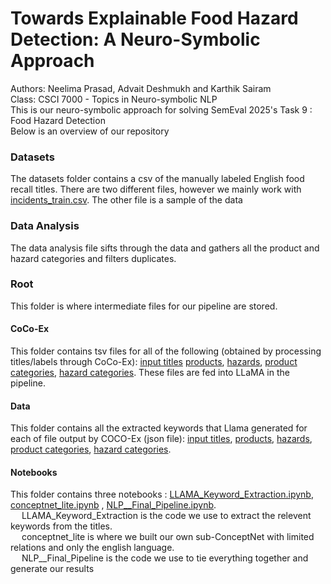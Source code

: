 # Towards Explainable Food Hazard Detection: A Neuro-Symbolic Approach

Authors: Neelima Prasad, Advait Deshmukh and Karthik Sairam \
Class: CSCI 7000 - Topics in Neuro-symbolic NLP \
This is our neuro-symbolic approach for solving SemEval 2025's Task 9 : Food Hazard Detection\
Below is an overview of our repository 

### Datasets
The datasets folder contains a csv of the manually labeled English food recall titles. There are two different files, however we mainly work with [incidents_train.csv](https://github.com/karthiksairam01/SemEval-Task9/blob/main/Dataset/incidents_train.csv). The other file is a sample of the data

### Data Analysis
The data analysis file sifts through the data and gathers all the product and hazard categories and filters duplicates. 

### Root
This folder is where intermediate files for our pipeline are stored.
#### CoCo-Ex
This folder contains tsv files for all of the following (obtained by processing titles/labels through CoCo-Ex): [input titles](https://github.com/karthiksairam01/SemEval-Task9/blob/main/root/cocoex/outputfile_all.tsv) [products](https://github.com/karthiksairam01/SemEval-Task9/blob/main/root/cocoex/products.tsv), [hazards](https://github.com/karthiksairam01/SemEval-Task9/blob/main/root/cocoex/hazards.tsv), [product categories](https://github.com/karthiksairam01/SemEval-Task9/blob/main/root/cocoex/product_categories.tsv), [hazard categories](https://github.com/karthiksairam01/SemEval-Task9/blob/main/root/cocoex/hazard_categories.tsv). These files are fed into LLaMA in the pipeline.
#### Data
This folder contains all the extracted keywords that Llama generated for each of file output by COCO-Ex (json file): [input titles](https://github.com/karthiksairam01/SemEval-Task9/blob/main/root/data/extracted_keywords_incidents_train.json), [products](https://github.com/karthiksairam01/SemEval-Task9/blob/main/root/data/extracted_keywords_products.json), [hazards](https://github.com/karthiksairam01/SemEval-Task9/blob/main/root/data/extracted_keywords_hazards.json), [product categories](https://github.com/karthiksairam01/SemEval-Task9/blob/main/root/data/extracted_keywords_product_category.json), [hazard categories](https://github.com/karthiksairam01/SemEval-Task9/blob/main/root/data/extracted_keywords_hazard_category.json).
#### Notebooks
This folder contains three notebooks : [LLAMA_Keyword_Extraction.ipynb](https://github.com/karthiksairam01/SemEval-Task9/blob/main/root/notebooks/LLAMA_Keyword_Extraction.ipynb), [conceptnet_lite.ipynb](https://github.com/karthiksairam01/SemEval-Task9/blob/main/root/notebooks/conceptnet_lite.ipynb) , [NLP__Final_Pipeline.ipynb](https://github.com/karthiksairam01/SemEval-Task9/blob/main/root/notebooks/NLP__Final_Pipeline.ipynb). \
&emsp; LLAMA_Keyword_Extraction is the code we use to extract the relevent keywords from the titles. \
&emsp; conceptnet_lite is where we built our own sub-ConceptNet with limited relations and only the english language. \
&emsp; NLP__Final_Pipeline is the code we use to tie everything together and generate our results
